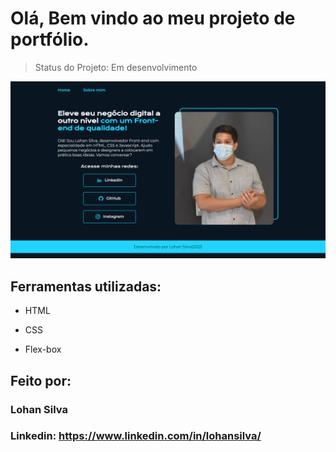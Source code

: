 <h1> Olá, Bem vindo ao meu projeto de portfólio. </h1>

> Status do Projeto: Em desenvolvimento

![image](assets/foto-projeto.png)

## Ferramentas utilizadas:

* HTML

* CSS

* Flex-box

## Feito por:

### Lohan Silva

### Linkedin: https://www.linkedin.com/in/lohansilva/
